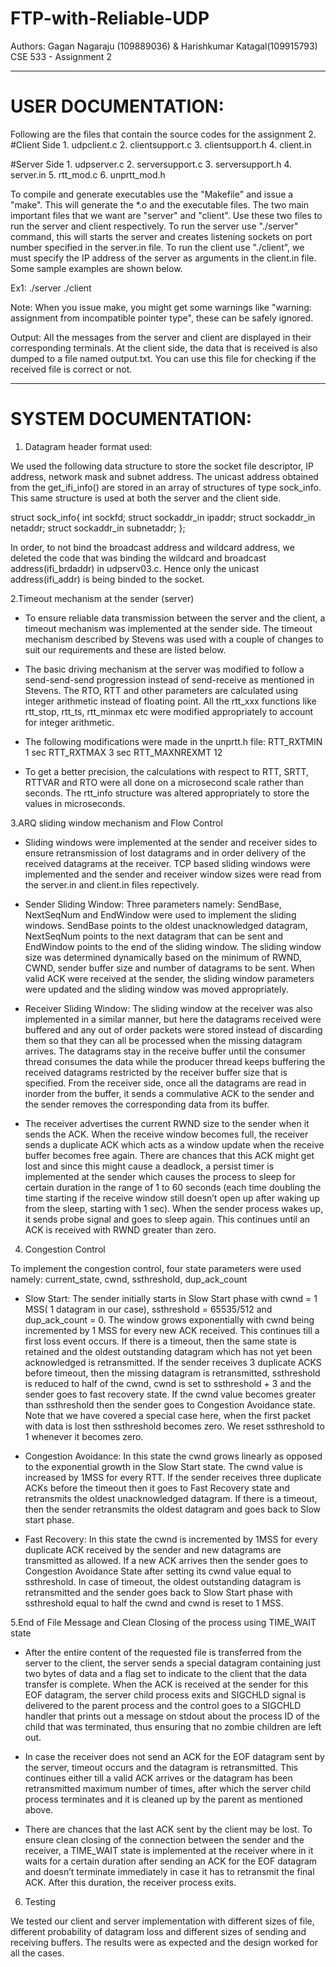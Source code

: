 # FTP-with-Reliable-UDP
Authors:  Gagan Nagaraju (109889036) & Harishkumar Katagal(109915793) 
CSE 533 - Assignment 2
********************************************************************************************
# USER DOCUMENTATION:

Following are the files that contain the source codes for the assignment 2.
#Client Side
	1. udpclient.c
	2. clientsupport.c
	3. clientsupport.h
	4. client.in

#Server Side
	1. udpserver.c
	2. serversupport.c
	3. serversupport.h
	4. server.in
	5. rtt_mod.c
	6. unprtt_mod.h

To compile and generate executables use the "Makefile" and issue a "make". This will generate the *.o and the executable files. The two main important files that we want are "server" and "client". Use these two files to run the server and client respectively. To run the server use "./server" command, this will starts the server and creates listening sockets on port number specified in the server.in file. To run the client use "./client", we must specify the IP address of the server as arguments in the client.in file. Some sample examples are shown below.

Ex1:   	./server
		./client
	   
Note: When you issue make, you might get some warnings like "warning: assignment from incompatible pointer type", these can be safely ignored.

Output:
All the messages from the server and client are displayed in their corresponding terminals. At the client side, the data that is received is also dumped to a file named output.txt. You can use this file for checking if the received file is correct or not.

**************************************************************************************************
		
# SYSTEM DOCUMENTATION:

1.	Datagram header format used:

We used the following data structure to store the socket file descriptor, IP address, network mask and subnet address. The unicast address obtained from the get_ifi_info() are stored in an array of structures of type sock_info. This same structure is used at both the server and the client side.

struct sock_info{
	int sockfd;
	struct sockaddr_in ipaddr;
	struct sockaddr_in netaddr;
	struct sockaddr_in subnetaddr;
};

In order, to not bind the broadcast address and wildcard address, we deleted the code that was binding the wildcard and broadcast address(ifi_brdaddr) in udpserv03.c. Hence only the unicast address(ifi_addr) is being binded to the socket.



2.Timeout mechanism at the sender (server)

*	To ensure reliable data transmission between the server and the client, a timeout mechanism was implemented at the sender side. The timeout mechanism described by Stevens was used with a couple of changes to suit our requirements and these are listed below.

*	The basic driving mechanism at the server was modified to follow a send-send-send progression instead of send-receive as mentioned in Stevens. The RTO, RTT and other parameters are calculated using integer arithmetic instead of floating point. All the rtt_xxx functions like rtt_stop, rtt_ts, rtt_minmax etc were modified appropriately to account for integer arithmetic.
 
*	The following modifications were made in the unprtt.h file:
	RTT_RXTMIN 		1 sec
	RTT_RXTMAX 		3 sec
	RTT_MAXNREXMT	12
	
*	To get a better precision, the calculations with respect to RTT, SRTT, RTTVAR and RTO were all done on a microsecond scale rather than seconds. The rtt_info structure was altered appropriately to store the values in microseconds.


3.ARQ sliding window mechanism and Flow Control

*	Sliding windows were implemented at the sender and receiver sides to ensure retransmission of lost datagrams and in order delivery of the received datagrams at the receiver. TCP based sliding windows were implemented and the sender and receiver window sizes were read from the server.in and client.in files repectively.

*	Sender Sliding Window: Three parameters namely: SendBase, NextSeqNum and EndWindow were used to implement the sliding windows. SendBase points to the oldest unacknowledged datagram, NextSeqNum points to the next datagram that can be sent and EndWindow points to the end of the sliding window. The sliding window size was determined dynamically based on the minimum of RWND, CWND, sender buffer size and number of datagrams to be sent. When valid ACK were received at the sender, the sliding window parameters were updated and the sliding window was moved appropriately.

* Receiver Sliding Window: The sliding window at the receiver was also implemented in a similar manner, but here the datagrams received were buffered and any out of order packets were stored instead of discarding them so that they can all be processed when the missing datagram arrives. The datagrams stay in the receive buffer until the consumer thread consumes the data while the producer thread keeps buffering the received datagrams restricted by the receiver buffer size that is specified. From the receiver side, once all the datagrams are read in inorder from the buffer, it sends a commulative ACK to the sender and the sender removes the corresponding data from its buffer.

* The receiver advertises the current RWND size to the sender when it sends the ACK. When the receive window becomes full, the receiver sends a duplicate ACK which acts as a window update when the receive buffer becomes free again. There are chances that this ACK might get lost and since this might cause a deadlock, a persist timer is implemented at the sender which causes the process to sleep for certain duration in the range of 1 to 60 seconds (each time doubling the time starting if the receive window still doesn’t open up after waking up from the sleep, starting with 1 sec). When the sender process wakes up, it sends probe signal and goes to sleep again. This continues until an ACK is received with RWND greater than zero. 


 4. Congestion Control

To implement the congestion control, four state parameters were used namely: current_state, cwnd, ssthreshold, dup_ack_count

*	Slow Start: The sender initially starts in Slow Start phase with cwnd = 1 MSS( 1 datagram in our case), ssthreshold = 65535/512 and dup_ack_count  = 0. The window grows exponentially with cwnd being incremented by 1 MSS for every new ACK received. This continues till a first loss event occurs. If there is a timeout, then the same state is retained and the oldest outstanding datagram which has not yet been acknowledged is retransmitted. If the sender receives 3 duplicate ACKS before timeout, then the missing datagram is retransmitted, ssthreshold is reduced to half of the cwnd, cwnd is set to ssthreshold + 3 and the sender goes to fast recovery state. If the cwnd value becomes greater than ssthreshold then the sender goes to Congestion Avoidance state.
Note that we have covered a special case here, when the first packet with data is lost then ssthreshold becomes zero. We reset ssthreshold to 1 whenever it becomes zero.

*	Congestion Avoidance: In this state the cwnd grows linearly as opposed to the exponential growth in the Slow Start state. The cwnd value is increased by 1MSS for every RTT. If the sender receives three duplicate ACKs before the timeout then it goes to Fast Recovery state and retransmits the oldest unacknowledged datagram. If there is a timeout, then the sender retransmits the oldest datagram and goes back to Slow start phase.

*	Fast Recovery: In this state the cwnd is incremented by 1MSS for every duplicate ACK received by the sender and new datagrams are transmitted as allowed. If a new ACK arrives then the sender goes to Congestion Avoidance State after setting its cwnd value equal to ssthreshold. In case of timeout, the oldest outstanding datagram is retransmitted and the sender goes back to Slow Start phase with ssthreshold equal to half the cwnd and  cwnd is reset to 1 MSS.

5.End of File Message and Clean Closing of the  process using TIME_WAIT state

*	After the entire content of the requested file is transferred from the server to the client, the server sends a special datagram containing just two bytes of data and a flag set to indicate to the client that the data transfer is complete. When the ACK is received at the sender for this EOF datagram, the server child process exits and SIGCHLD signal is delivered to the parent process and the control goes to a SIGCHLD handler that prints out a message on stdout about the process ID of the child that was terminated, thus ensuring that no zombie children are left out.

*	In case the receiver does not send an ACK for the EOF datagram sent by the server, timeout occurs and the datagram is retransmitted. This continues either till a valid ACK arrives or the datagram has been retransmitted maximum number of times, after which the server child process terminates and it is cleaned up by the parent as mentioned above.

*	There are chances that the last ACK sent by the client may be lost. To ensure clean closing of the connection between the sender and the receiver, a TIME_WAIT state is implemented at the receiver where in it waits for a certain duration after sending an ACK for the EOF datagram and doesn’t terminate immediately in case it has to retransmit the final ACK. After this duration, the receiver process exits.

 6. Testing

We tested our client and server implementation with different sizes of file, different probability of datagram loss and different sizes of sending and receiving buffers. The results were as expected and the design worked for all the cases.
